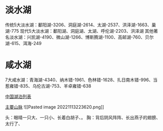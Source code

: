 # 淡水湖
传统5大淡水湖：鄱阳湖-3206、洞庭湖-2614、太湖-2537、洪泽湖-1663、巢湖-775
现代5大淡水湖：鄱阳湖、洞庭湖、太湖、呼伦湖-2203、洪泽湖
其他著名淡水湖：兴凯湖-4190、微山湖-1266、博斯腾湖-1100、高邮湖-760、贝尔湖-615、洱海-249

# 咸水湖
7大咸水湖：青海湖-4340、纳木错-1961、色林错-1628、扎日南木错-996、当惹雍错-835、乌伦古湖-753、羊卓雍错-638

[中国湖泊列表](https://zh.m.wikipedia.org/wiki/%E4%B8%AD%E5%9B%BD%E6%B9%96%E6%B3%8A%E5%88%97%E8%A1%A8)

[主要山脉](https://www.bilibili.com/video/BV12V411d7nF/?vd_source=a64af32d8dabf7e236df4f3ce602a593)
![[Pasted image 20221113223620.png]]

头：眼晴一只大、一只小、长着白胡子、。
胸：背后阴风阵阵、长出燕子的翅膀、太行了、